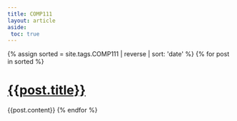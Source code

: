 ```yaml
---
title: COMP111
layout: article
aside:
 toc: true
---
```

{% assign sorted = site.tags.COMP111 | reverse | sort: 'date' %}
{% for post in sorted %}
# [{{post.title}}]({{post.url}})
{{post.content}}
{% endfor %}